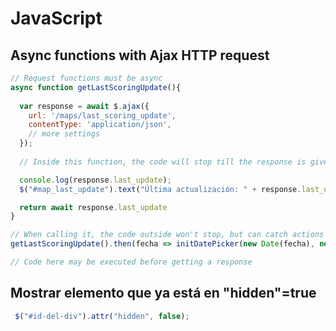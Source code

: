 # JavaScript

## Async functions with Ajax HTTP request

```JavaScript
// Request functions must be async
async function getLastScoringUpdate(){
  
  var response = await $.ajax({
    url: '/maps/last_scoring_update',
    contentType: 'application/json',
    // more settings
  });
  
  // Inside this function, the code will stop till the response is given

  console.log(response.last_update);
  $("#map_last_update").text("Última actualización: " + response.last_update);

  return await response.last_update
}

// When calling it, the code outside won't stop, but can catch actions when response given with .then()
getLastScoringUpdate().then(fecha => initDatePicker(new Date(fecha), new Date(fecha)))

// Code here may be executed before getting a response


```

## Mostrar elemento que ya está en "hidden"=true

```javascript
 $("#id-del-div").attr("hidden", false);

```
